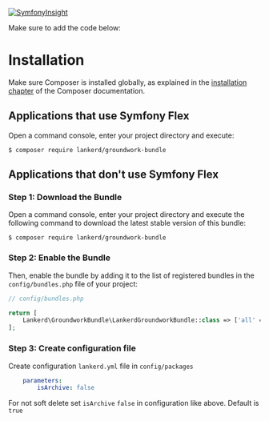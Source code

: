 
[![SymfonyInsight](https://insight.symfony.com/projects/0892be64-8bd2-4794-977b-dfb221e3fd2c/big.svg)](https://insight.symfony.com/projects/0892be64-8bd2-4794-977b-dfb221e3fd2c)

Make sure to add the code below:

Installation
============

Make sure Composer is installed globally, as explained in the
[installation chapter](https://getcomposer.org/doc/00-intro.md)
of the Composer documentation.

Applications that use Symfony Flex
----------------------------------

Open a command console, enter your project directory and execute:

```console
$ composer require lankerd/groundwork-bundle
```

Applications that don't use Symfony Flex
----------------------------------------

### Step 1: Download the Bundle

Open a command console, enter your project directory and execute the
following command to download the latest stable version of this bundle:

```console
$ composer require lankerd/groundwork-bundle
```

### Step 2: Enable the Bundle

Then, enable the bundle by adding it to the list of registered bundles
in the `config/bundles.php` file of your project:

```php
// config/bundles.php

return [
    Lankerd\GroundworkBundle\LankerdGroundworkBundle::class => ['all' => true],
];
```

### Step 3: Create configuration file 

Create configuration `lankerd.yml` file in `config/packages`

```yaml
    parameters:
        isArchive: false
```

For not soft delete set `isArchive` `false` in configuration like above.
Default is `true`
